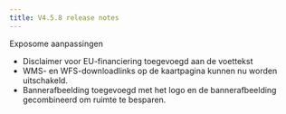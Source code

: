 ```yaml
---
title: V4.5.8 release notes
---
```


Exposome aanpassingen

- Disclaimer voor EU-financiering toegevoegd aan de voettekst
- WMS- en WFS-downloadlinks op de kaartpagina kunnen nu worden uitschakeld.
- Bannerafbeelding toegevoegd met het logo en de bannerafbeelding gecombineerd om ruimte te besparen.

